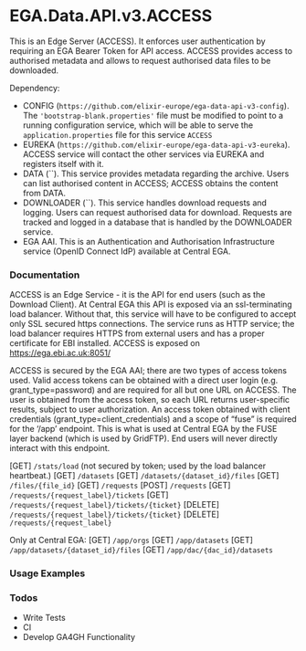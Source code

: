 # EGA.Data.API.v3.ACCESS

This is an Edge Server (ACCESS). It enforces user authentication by requiring an EGA Bearer Token for API access. ACCESS provides access to authorised metadata and allows to request authorised data files to be downloaded.

Dependency: 
* CONFIG (`https://github.com/elixir-europe/ega-data-api-v3-config`). The `'bootstrap-blank.properties'` file must be modified to point to a running configuration service, which will be able to serve the `application.properties` file for this service `ACCESS`
* EUREKA (`https://github.com/elixir-europe/ega-data-api-v3-eureka`). ACCESS service will contact the other services via EUREKA and registers itself with it.
* DATA (``). This service provides metadata regarding the archive. Users can list authorised content in ACCESS; ACCESS obtains the content from DATA.
* DOWNLOADER (``). This service handles download requests and logging. Users can request authorised data for download. Requests are tracked and logged in a database that is handled by the DOWNLOADER service.
* EGA AAI. This is an Authentication and Authorisation Infrastructure service (OpenID Connect IdP) available at Central EGA.

### Documentation

ACCESS is an Edge Service - it is the API for end users (such as the Download Client). At Central EGA this API is exposed via an ssl-terminating load balancer. Without that, this service will have to be configured to accept only SSL secured https connections. The service runs as HTTP service; the load balancer requires HTTPS from external users and has a proper certificate for EBI installed. ACCESS is exposed on https://ega.ebi.ac.uk:8051/

ACCESS is secured by the EGA AAI; there are two types of access tokens used.
Valid access tokens can be obtained with a direct user login (e.g. grant_type=password) and are required for all but one URL on ACCESS. The user is obtained from the access token, so each URL returns user-specific results, subject to user authorization.
An access token obtained with client credentials (grant_type=client_credentials) and a scope of “fuse” is required for the ‘/app’ endpoint. This is what is used at Central EGA by the FUSE layer backend (which is used by GridFTP). End users will never directly interact with this endpoint.

[GET] `/stats/load` (not secured by token; used by the load balancer heartbeat.)
[GET] `/datasets`
[GET] `/datasets/{dataset_id}/files`
[GET] `/files/{file_id}`
[GET] `/requests`
[POST] `/requests`
[GET] `/requests/{request_label}/tickets`
[GET] `/requests/{request_label}/tickets/{ticket}`
[DELETE] `/requests/{request_label}/tickets/{ticket}`
[DELETE] `/requests/{request_label}`

Only at Central EGA:
[GET]	`/app/orgs`
[GET]	`/app/datasets`
[GET]	`/app/datasets/{dataset_id}/files`
[GET]	`/app/dac/{dac_id}/datasets`

### Usage Examples


### Todos

 - Write Tests
 - CI
 - Develop GA4GH Functionality

